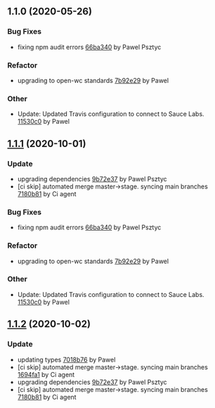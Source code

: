 <a name="1.1.0"></a>
## 1.1.0 (2020-05-26)

### Bug Fixes

* fixing npm audit errors [66ba340](https://github.com/advanced-rest-client/arc-resizable-mixin/commit/66ba3408bfcf5c8316cdffb5b5d0b9f00f7bb412) by Pawel Psztyc


### Refactor

* upgrading to open-wc standards [7b92e29](https://github.com/advanced-rest-client/arc-resizable-mixin/commit/7b92e29d243fb6adc9885004b878a95d5ce2d975) by Pawel


### Other

* Update: Updated Travis configuration to connect to Sauce Labs.
 [11530c0](https://github.com/advanced-rest-client/arc-resizable-mixin/commit/11530c022697efba3d9820dc885b63b58773bff0) by Pawel


<a name="1.1.1"></a>
## [1.1.1](https://github.com/advanced-rest-client/arc-resizable-mixin/compare/1.0.0...1.1.1) (2020-10-01)

### Update

* upgrading dependencies [9b72e37](https://github.com/advanced-rest-client/arc-resizable-mixin/commit/9b72e37e25d421ecad86168580fdb9d559e4d449) by Pawel Psztyc
* [ci skip] automated merge master->stage. syncing main branches [7180b81](https://github.com/advanced-rest-client/arc-resizable-mixin/commit/7180b81a7985cce983a3494f7b3f1122ed1ad92a) by Ci agent


### Bug Fixes

* fixing npm audit errors [66ba340](https://github.com/advanced-rest-client/arc-resizable-mixin/commit/66ba3408bfcf5c8316cdffb5b5d0b9f00f7bb412) by Pawel Psztyc


### Refactor

* upgrading to open-wc standards [7b92e29](https://github.com/advanced-rest-client/arc-resizable-mixin/commit/7b92e29d243fb6adc9885004b878a95d5ce2d975) by Pawel


### Other

* Update: Updated Travis configuration to connect to Sauce Labs.
 [11530c0](https://github.com/advanced-rest-client/arc-resizable-mixin/commit/11530c022697efba3d9820dc885b63b58773bff0) by Pawel


<a name="1.1.2"></a>
## [1.1.2](https://github.com/advanced-rest-client/arc-resizable-mixin/compare/1.1.0...1.1.2) (2020-10-02)

### Update

* updating types [7018b76](https://github.com/advanced-rest-client/arc-resizable-mixin/commit/7018b764e04e7bb5aacc51fd6bc1b4903c3c7ced) by Pawel
* [ci skip] automated merge master->stage. syncing main branches [1694fa1](https://github.com/advanced-rest-client/arc-resizable-mixin/commit/1694fa10f03cce2b378d9cc611a9b777986c1dd8) by Ci agent
* upgrading dependencies [9b72e37](https://github.com/advanced-rest-client/arc-resizable-mixin/commit/9b72e37e25d421ecad86168580fdb9d559e4d449) by Pawel Psztyc
* [ci skip] automated merge master->stage. syncing main branches [7180b81](https://github.com/advanced-rest-client/arc-resizable-mixin/commit/7180b81a7985cce983a3494f7b3f1122ed1ad92a) by Ci agent


